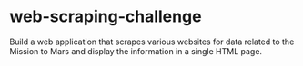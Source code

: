 # web-scraping-challenge
Build a web application that scrapes various websites for data related to the Mission to Mars and display the information in a single HTML page.
